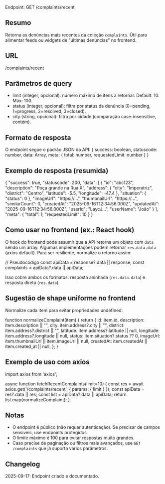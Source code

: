 Endpoint: GET /complaints/recent

## Resumo

Retorna as denúncias mais recentes da coleção `complaints`. Útil para alimentar feeds ou widgets de "últimas denúncias" no frontend.

## URL

/complaints/recent

## Parâmetros de query

- limit (integer, opcional): número máximo de itens a retornar. Default: 10. Máx: 100.
- status (integer, opcional): filtra por status da denúncia (0=pending, 1=progress, 2=resolved, 3=closed).
- city (string, opcional): filtra por cidade (comparação case-insensitive, contém).

## Formato de resposta

O endpoint segue o padrão JSON da API:
{
success: boolean,
statuscode: number,
data: Array<Complaint>,
meta: { total: number, requestedLimit: number }
}

## Exemplo de resposta (resumida)

{
"success": true,
"statuscode": 200,
"data": [
{
"id": "abc123",
"description": "Poça grande na Rua X",
"address": { "city": "Imperatriz", "district": "Centro", "latitude": -5.5, "longitude": -47.4 },
"situation": { "status": 0 },
"imageUrl": "https://...",
"thumbnailUrl": "https://...",
"similarCount": 0,
"createdAt": "2025-09-16T12:34:56.000Z",
"updatedAt": "2025-09-16T12:34:56.000Z",
"userId": "LaycJ...",
"userName": "João"
}
],
"meta": { "total": 1, "requestedLimit": 10 }
}

## Como usar no frontend (ex.: React hook)

O hook do frontend pode assumir que a API retorna um objeto com `data` sendo um array. Algumas implementações podem retornar `res.data.data` (axios default). Para ser resiliente, normalize o retorno assim:

// Pseudocódigo
const apiData = response?.data || response;
const complaints = apiData?.data || apiData;

Isso cobre ambos os formatos: resposta aninhada (`res.data.data`) e resposta direta (`res.data`).

## Sugestão de shape uniforme no frontend

Normalize cada item para evitar propriedades undefined:

function normalizeComplaint(item) {
return {
id: item.id,
description: item.description || "",
city: item.address?.city || "",
district: item.address?.district || "",
latitude: item.address?.latitude || null,
longitude: item.address?.longitude || null,
status: item.situation?.status ?? 0,
imageUrl: item.thumbnailUrl || item.imageUrl || null,
createdAt: item.createdAt || item.created_at || null,
};
}

## Exemplo de uso com axios

import axios from 'axios';

async function fetchRecentComplaints(limit=10) {
const res = await axios.get('/complaints/recent', { params: { limit } });
const apiData = res?.data || res;
const list = apiData?.data || apiData;
return list.map(normalizeComplaint);
}

## Notas

- O endpoint é público (não requer autenticação). Se precisar de campos sensíveis, use endpoints protegidos.
- O limite máximo é 100 para evitar respostas muito grandes.
- Caso precise de paginação ou filtros mais avançados, use `GET /complaints` que já suporta vários parâmetros.

## Changelog

2025-09-17: Endpoint criado e documentado.
